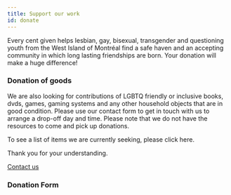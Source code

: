 ```yaml
---
title: Support our work
id: donate
---
```

Every cent given helps lesbian, gay, bisexual, transgender and questioning youth from the West Island of Montréal find a safe haven and an accepting community in which long lasting friendships are born. Your donation will make a huge difference!

### Donation of goods

We are also looking for contributions of LGBTQ friendly or inclusive books, dvds, games, gaming systems and any other household objects that are in good condition.
Please use our contact form to get in touch with us to arrange a drop-off day and time. Please note that we do not have the resources to come and pick up donations.

To see a list of items we are currently seeking, please click here.

Thank you for your understanding.

<a href="/contact" class="btn btn-template-main">Contact us</a>

### Donation Form